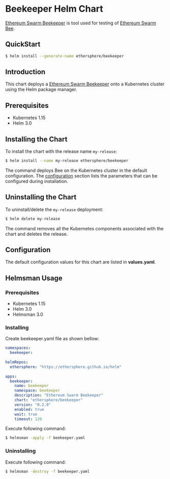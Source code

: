 # Beekeeper Helm Chart

[Ethereum Swarm Beekeeper](https://github.com/ethersphere/beekeeper) is tool used for testing of [Ethereum Swarm Bee](https://github.com/ethersphere/bee).

## QuickStart

```bash
$ helm install --generate-name ethersphere/beekeeper
```

## Introduction

This chart deploys a [Ethereum Swarm Beekeeper](https://github.com/ethersphere/beekeeper) onto a Kubernetes cluster using the Helm package manager.

## Prerequisites

* Kubernetes 1.15
* Helm 3.0

## Installing the Chart

To install the chart with the release name `my-release`:

```bash
$ helm install --name my-release ethersphere/beekeeper
```

The command deploys Bee on the Kubernetes cluster in the default configuration. The [configuration](#configuration) section lists the parameters that can be configured during installation.

## Uninstalling the Chart

To uninstall/delete the `my-release` deployment:

```bash
$ helm delete my-release
```

The command removes all the Kubernetes components associated with the chart and deletes the release.

## Configuration

The default configuration values for this chart are listed in **values.yaml**.

## Helmsman Usage

### Prerequisites

* Kubernetes 1.15
* Helm 3.0
* Helmsman 3.0

### Installing

Create beekeeper.yaml file as shown bellow:

```yaml
namespaces:
  beekeeper:
    
helmRepos:
  ethersphere: "https://ethersphere.github.io/helm"
    
apps:
  beekeeper:
    name: beekeeper
    namespace: beekeeper
    description: "Ethereum Swarm Beekeeper"
    chart: "ethersphere/beekeeper"
    version: "0.2.0"
    enabled: true
    wait: true
    timeout: 120

```

Execute following command:
```bash
$ helmsman -apply -f beekeeper.yaml 
```

### Uninstalling

Execute following command:
```bash
$ helmsman -destroy -f beekeeper.yaml 
```
